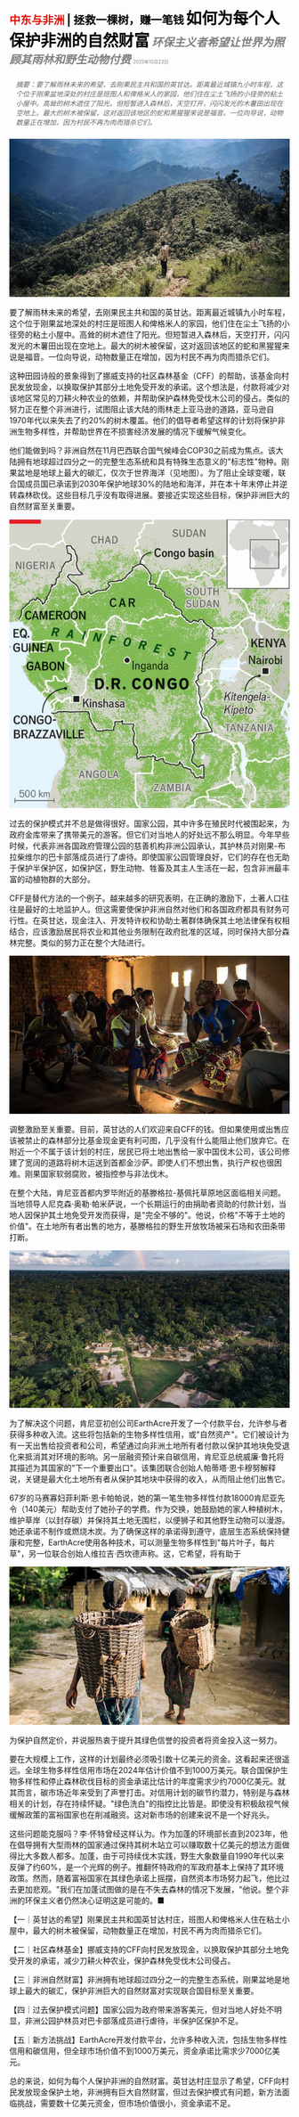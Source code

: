 <span style="color:#E3120B; font-size:14.9pt; font-weight:bold;">中东与非洲</span> <span style="color:#000000; font-size:14.9pt; font-weight:bold;">| 拯救一棵树，赚一笔钱</span>
<span style="color:#000000; font-size:21.0pt; font-weight:bold;">如何为每个人保护非洲的自然财富</span>
<span style="color:#808080; font-size:14.9pt; font-weight:bold; font-style:italic;">环保主义者希望让世界为照顾其雨林和野生动物付费</span>
<span style="color:#808080; font-size:6.2pt;">2025年10月23日</span>

<div style="padding:8px 12px; color:#666; font-size:9.0pt; font-style:italic; margin:12px 0;">摘要：要了解雨林未来的希望，去刚果民主共和国的英甘达。距离最近城镇九小时车程，这个位于刚果盆地深处的村庄是班图人和俾格米人的家园，他们住在尘土飞扬的小径旁的粘土小屋中。高耸的树木遮住了阳光。但短暂进入森林后，天空打开，闪闪发光的木薯田出现在空地上。最大的树木被保留，这对返回该地区的蛇和黑猩猩来说是福音。一位向导说，动物数量正在增加，因为村民不再为肉而猎杀它们。</div>

![](../images/029_How_to_preserve_Africas_natural_riches_for_everyone/p0126_img01.jpeg)

要了解雨林未来的希望，去刚果民主共和国的英甘达。距离最近城镇九小时车程，这个位于刚果盆地深处的村庄是班图人和俾格米人的家园，他们住在尘土飞扬的小径旁的粘土小屋中。高耸的树木遮住了阳光。但短暂进入森林后，天空打开，闪闪发光的木薯田出现在空地上。最大的树木被保留，这对返回该地区的蛇和黑猩猩来说是福音。一位向导说，动物数量正在增加，因为村民不再为肉而猎杀它们。

这种田园诗般的景象得到了挪威支持的社区森林基金（CFF）的帮助，该基金向村民发放现金，以换取保护其部分土地免受开发的承诺。这个想法是，付款将减少对该地区常见的刀耕火种农业的依赖，并帮助保护森林免受伐木公司的侵占。类似的努力正在整个非洲进行，试图阻止该大陆的雨林走上亚马逊的道路，亚马逊自1970年代以来失去了约20%的树木覆盖。他们的倡导者希望这样的计划将保护非洲生物多样性，并帮助世界在不损害经济发展的情况下缓解气候变化。

他们能做到吗？非洲自然在11月巴西联合国气候峰会COP30之前成为焦点。该大陆拥有地球超过四分之一的完整生态系统和具有特殊生态意义的"标志性"物种。刚果盆地是地球上最大的碳汇，仅次于世界海洋（见地图）。为了阻止全球变暖，联合国成员国已承诺到2030年保护地球30%的陆地和海洋，并在本十年末停止并逆转森林砍伐。这些目标几乎没有取得进展。要接近实现这些目标，保护非洲巨大的自然财富至关重要。

![](../images/029_How_to_preserve_Africas_natural_riches_for_everyone/p0127_img01.jpeg)

过去的保护模式并不总是做得很好。国家公园，其中许多在殖民时代被围起来，为政府金库带来了携带美元的游客。但它们对当地人的好处远不那么明显。今年早些时候，代表非洲各国政府管理公园的慈善机构非洲公园承认，其护林员对刚果-布拉柴维尔的巴卡部落成员进行了虐待。即使国家公园管理良好，它们的存在也无助于保护半保护区，如保护区，野生动物、牲畜及其主人生活在一起，包含非洲最丰富的动植物群的大部分。

CFF是替代方法的一个例子。越来越多的研究表明，在正确的激励下，土著人口往往是最好的土地监护人。但这需要使保护非洲自然对他们和各国政府都具有财务可行性。在英甘达，现金注入、开发特许权和协助土著群体确保其土地法律保有权相结合，应该激励居民将农业和其他业务限制在政府批准的区域，同时保持大部分森林完整。类似的努力正在整个大陆进行。

![](../images/029_How_to_preserve_Africas_natural_riches_for_everyone/p0128_img01.jpeg)

调整激励至关重要。目前，英甘达的人们欢迎来自CFF的钱。但如果使用或出售应该被禁止的森林部分比基金现金更有利可图，几乎没有什么能阻止他们放弃它。在附近一个不属于该计划的村庄，居民已将土地出售给一家中国伐木公司，该公司修建了宽阔的道路将树木运送到首都金沙萨。即使人们不想出售，执行产权也很困难。刚果国家软弱腐败，被指控参与非法伐木。

在整个大陆，肯尼亚首都内罗毕附近的基滕格拉-基佩托草原地区面临相关问题。当地领导人尼克森·奥勒·帕米萨说，一个长期运行的由捐助者资助的付款计划，当地人因保护其土地免受开发而获得，是"完全不够的"。他说，价格"不等于土地的价值"。在土地所有者出售的地方，基滕格拉的野生开放牧场被采石场和农田条带打断。

![](../images/029_How_to_preserve_Africas_natural_riches_for_everyone/p0129_img01.jpeg)

为了解决这个问题，肯尼亚初创公司EarthAcre开发了一个付款平台，允许参与者获得多种收入流。这些将包括新的生物多样性信用，或"自然资产"。它们被设计为有一天出售给投资者和公司，希望通过向非洲土地所有者付款以保护其地块免受退化来抵消其对环境的影响。另一层融资预计来自碳信用，肯尼亚总统威廉·鲁托将其描述为其国家的"下一个重要出口"。该集团联合创始人帕蒂塔·恩卡穆努解释说，关键是最大化土地所有者从保护其地块中获得的收入，从而阻止他们出售它。

67岁的马赛寡妇菲利斯·恩卡帕帕说，她的第一笔生物多样性付款18000肯尼亚先令（140美元）帮助支付了她孙子的学费。作为交换，她鼓励她的家人种植树木，维护草岸（以封存碳）并保持其土地无围栏，以便狮子和其他野生动物可以漫游。她还承诺不制作或燃烧木炭。为了确保这样的承诺得到遵守，底层生态系统保持健康和完整，EarthAcre使用各种技术，可以测量生物多样性到"每片叶子，每片草"，另一位联合创始人维拉吉·西坎德声称。这，它希望，将有助于

![](../images/029_How_to_preserve_Africas_natural_riches_for_everyone/p0130_img01.jpeg)

为保护自然定价，并说服热衷于提升其绿色信誉的投资者将资金投入这一努力。

要在大规模上工作，这样的计划最终必须吸引数十亿美元的资金。这看起来还很遥远。全球生物多样性信用市场在2024年估计价值不到1000万美元。联合国保护生物多样性和停止森林砍伐目标的资金承诺比估计的年度需求少约7000亿美元。就其而言，碳市场近年来受到了声誉打击。对信用计划的碳节约潜力，特别是与森林相关的计划，存在持续怀疑。"绿色洗白"的指控比比皆是。即使没有积极敌视气候缓解政策的富裕国家也在削减融资。这对新市场的创建来说不是一个好兆头。

这些问题能克服吗？李·怀特曾经这样认为。作为加蓬的环境部长直到2023年，他在倡导拥有大型雨林的国家通过保持其树木站立可以赚取数十亿美元的想法方面做得比大多数人都多。加蓬，由于可持续伐木实践，野生大象数量自1990年代以来反弹了约60%，是一个光辉的例子。推翻怀特政府的军政府基本上保持了其环境政策。然而，随着富裕国家在其绿色承诺上摇摆，自然资本市场努力起飞，他比过去更加悲观。"我们在加蓬试图做的是在不失去森林的情况下发展，"他说。整个非洲的环保主义者仍然决心证明这是可能的。■

【一｜英甘达的希望】刚果民主共和国英甘达村庄，班图人和俾格米人住在粘土小屋中，最大的树木被保留，动物数量正在增加，村民不再为肉而猎杀它们。

【二｜社区森林基金】挪威支持的CFF向村民发放现金，以换取保护其部分土地免受开发的承诺，减少刀耕火种农业，保护森林免受伐木公司侵占。

【三｜非洲自然财富】非洲拥有地球超过四分之一的完整生态系统，刚果盆地是地球上最大的碳汇，保护非洲巨大的自然财富对实现联合国目标至关重要。

【四｜过去保护模式问题】国家公园为政府带来游客美元，但对当地人好处不明显，非洲公园护林员对巴卡部落成员进行虐待，半保护区保护不足。

【五｜新方法挑战】EarthAcre开发付款平台，允许多种收入流，包括生物多样性信用和碳信用，但全球市场价值不到1000万美元，资金承诺比需求少7000亿美元。

总的来说，如何为每个人保护非洲的自然财富。英甘达村庄显示了希望，CFF向村民发放现金保护土地，非洲拥有巨大自然财富，但过去保护模式有问题，新方法面临挑战，需要数十亿美元资金，但市场价值很小，资金承诺不足。

